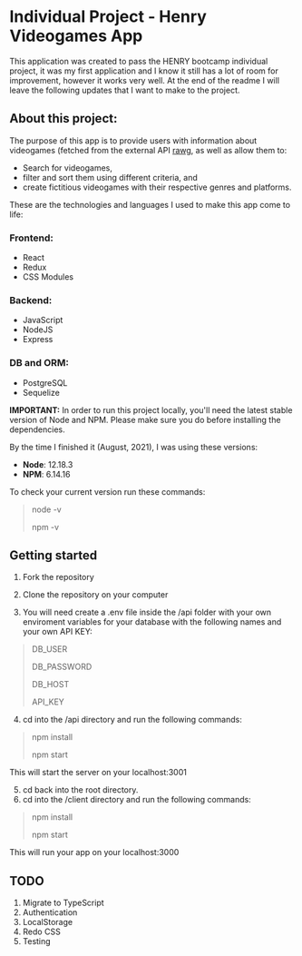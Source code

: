 # Individual Project - Henry Videogames App

This application was created to pass the HENRY bootcamp individual project, it was my first application and I know it still has a lot of room for improvement, however it works very well. At the end of the readme I will leave the following updates that I want to make to the project.

## About this project:

The purpose of this app is to provide users with information about videogames (fetched from the external API [rawg](https://rawg.io/apidocs), as well as allow them to:

- Search for videogames,
- filter and sort them using different criteria, and
- create fictitious videogames with their respective genres and platforms.

These are the technologies and languages I used to make this app come to life:

### Frontend:

- React
- Redux
- CSS Modules

### Backend:

- JavaScript
- NodeJS
- Express

### DB and ORM:

- PostgreSQL
- Sequelize

**IMPORTANT:** In order to run this project locally, you'll need the latest stable version of Node and NPM. Please make sure you do before installing the dependencies.

By the time I finished it (August, 2021), I was using these versions:

- **Node**: 12.18.3
- **NPM**: 6.14.16

To check your current version run these commands:

> node -v
>
> npm -v

## Getting started

1. Fork the repository
2. Clone the repository on your computer

3. You will need create a .env file inside the /api folder with your own enviroment variables for your database with the following names and your own API KEY:

> DB_USER
>
> DB_PASSWORD
>
> DB_HOST
>
> API_KEY

4. cd into the /api directory and run the following commands:

> npm install
>
> npm start

This will start the server on your localhost:3001

5. cd back into the root directory.
6. cd into the /client directory and run the following commands:

> npm install
>
> npm start

This will run your app on your localhost:3000

## TODO

1. Migrate to TypeScript
2. Authentication
3. LocalStorage
4. Redo CSS
5. Testing
